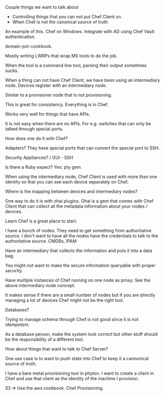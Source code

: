 Couple things we want to talk about

- Controlling things that you can not put Chef Client on.
- When Chef is not the canonical source of truth

An example of this. Chef on Windows. Integrate with AD using Chef Vault authentication.

domain-join cookbook.

Mostly writing LWRPs that wrap MS tools to do the job. 

When the tool is a command line tool, parsing their output sometimes sucks.


When a thing can not have Chef Client, we have been using an intermediary node. Devices register with an intermediary node. 

Similar to a provisioner node that is not provisioning.

This is great for consistency. Everything is in Chef.

Works very well for things that have APIs.


It is not easy when there are no APIs. For e.g. switches that can only be talked through special ports.

How does one do it with Chef? 

Adapters? They have special ports that can convert the special port to SSH. 

Security Appliances? / GUI - SSH


Is there a Ruby expect? Yes: pty gem. 


When using the intermediary node, Chef Client is used with more than one identity so that you can see each device separately on Chef.

Where is the mapping between devices and intermediary nodes?

One way to do it is with ohai plugins.  Ohai is a gem that comes with Chef Client that can collect all the metadata information about your nodes / devices.


Learn Chef is a great place to start.


I have a bunch of nodes. They need to get something from authoritative source. I don't want to have all the nodes have the credentials to talk to the authoritative source. CMDBs, IPAM

Have an intermediary that collects the information and puts it into a data bag.

You might not want to make the secure information queryable with proper security.


Have multiple instances of Chef running on one node as proxy: See the above intermediary node concept.


It makes sense if there are a small number of nodes but if you are directly managing a lot of devices Chef might not be the right tool. 


Databases?

Trying to manage schema through Chef is not good since it is not idempotent.

As a database person, make the system look correct but other stuff should be the responsibility of a different tool. 


How about things that want to talk to Chef Server? 

One use case is to want to push state into Chef to keep it a cannonical source of truth. 

I have a bare metal provisioning tool in phyton. I want to create a client in Chef and use that client as the identity of the machine I provision. 

S3 => Use the aws cookbook. Chef Provisioning.